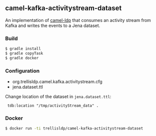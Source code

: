 ## camel-kafka-activitystream-dataset

An implementation of [camel-ldp](https://github.com/trellis-ldp/camel-ldp) that consumes an activity stream from Kafka 
and writes the events to a Jena dataset.

### Build
```bash
$ gradle install
$ gradle copyTask
$ gradle docker
```
### Configuration

* org.trellisldp.camel.kafka.activitystream.cfg
* jena.dataset.ttl

Change location of the dataset in `jena.dataset.ttl`:
```turtle
 tdb:location "/tmp/activityStream_data" .
 ```
 
 ### Docker
 ```bash
 $ docker run -ti trellisldp/camel-kafka-activitystream-dataset
 ```